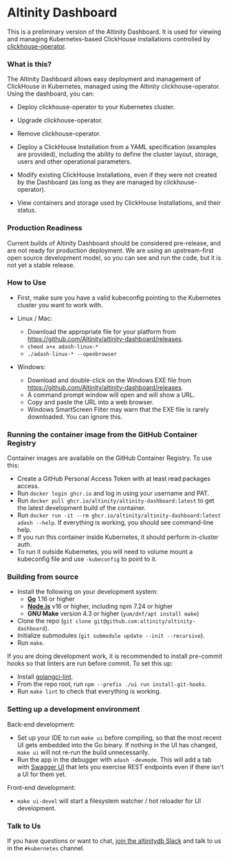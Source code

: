 # Altinity Dashboard

This is a preliminary version of the Altinity Dashboard.  It is used for viewing and managing Kubernetes-based ClickHouse installations controlled by [clickhouse-operator](https://github.com/altinity/clickhouse-operator).

### What is this?

The Altinity Dashboard allows easy deployment and management of ClickHouse in Kubernetes, managed using the Altinity clickhouse-operator.  Using the dashboard, you can:

* Deploy clickhouse-operator to your Kubernetes cluster.
* Upgrade clickhouse-operator.
* Remove clickhouse-operator.

* Deploy a ClickHouse Installation from a YAML specification (examples are provided), including the ability to define the cluster layout, storage, users and other operational parameters.
* Modify existing ClickHouse Installations, even if they were not created by the Dashboard (as long as they are managed by clickhouse-operator).

* View containers and storage used by ClickHouse Installations, and their status.

### Production Readiness

Current builds of Altinity Dashboard should be considered pre-release, and are not ready for production deployment.  We are using an upstream-first open source development model, so you can see and run the code, but it is not yet a stable release.

### How to Use

* First, make sure you have a valid kubeconfig pointing to the Kubernetes cluster you want to work with.

* Linux / Mac:
  * Download the appropriate file for your platform from https://github.com/Altinity/altinity-dashboard/releases.
  * `chmod a+x adash-linux-*`
  * `./adash-linux-* --openbrowser`

* Windows:
  * Download and double-click on the Windows EXE file from https://github.com/Altinity/altinity-dashboard/releases.
  * A command prompt window will open and will show a URL.
  * Copy and paste the URL into a web browser.
  * Windows SmartScreen Filter may warn that the EXE file is rarely downloaded.  You can ignore this.

### Running the container image from the GitHub Container Registry

Container images are available on the GitHub Container Registry.  To use this:

* Create a GitHub Personal Access Token with at least read:packages access.
* Run `docker login ghcr.io` and log in using your username and PAT.
* Run `docker pull ghcr.io/altinity/altinity-dashboard:latest` to get the latest development build of the container.
* Run `docker run -it --rm ghcr.io/altinity/altinity-dashboard:latest adash --help`.  If everything is working, you should see command-line help.
* If you run this container inside Kubernetes, it should perform in-cluster auth.
* To run it outside Kubernetes, you will need to volume mount a kubeconfig file and use `-kubeconfig` to point to it.

### Building from source

* Install the following on your development system:
  * [**Go**](https://golang.org/doc/install) 1.16 or higher
  * [**Node.js**](https://nodejs.org/en/download/) v16 or higher, including npm 7.24 or higher
  * **GNU Make** version 4.3 or higher (`yum/dnf/apt install make`)
* Clone the repo (`git clone git@github.com:altinity/altinity-dashboard`).
* Initialize submodules (`git submodule update --init --recursive`).
* Run `make`.

If you are doing development work, it is recommended to install pre-commit hooks so that linters are run before commit.  To set this up:

* Install [golangci-lint](https://github.com/golangci/golangci-lint#readme).
* From the repo root, run `npm --prefix ./ui run install-git-hooks`.
* Run `make lint` to check that everything is working.

### Setting up a development environment

Back-end development:

* Set up your IDE to run `make ui` before compiling, so that the most recent UI gets embedded into the Go binary.  If nothing in the UI has changed, `make ui` will not re-run the build unnecessarily.
* Run the app in the debugger with `adash -devmode`.  This will add a tab with [Swagger UI](https://swagger.io/tools/swagger-ui/) that lets you exercise REST endpoints even if there isn't a UI for them yet.

Front-end development:

* `make ui-devel` will start a filesystem watcher / hot reloader for UI development.

### Talk to Us

If you have questions or want to chat, [join the altinitydb Slack](https://join.slack.com/t/altinitydbworkspace/shared_invite/zt-w6mpotc1-fTz9oYp0VM719DNye9UvrQ) and talk to us in the `#kubernetes` channel.


